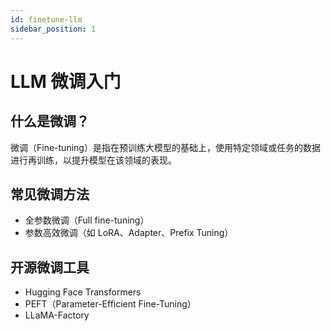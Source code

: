 ```yaml
---
id: finetune-llm
sidebar_position: 1
---
```


# LLM 微调入门

## 什么是微调？
微调（Fine-tuning）是指在预训练大模型的基础上，使用特定领域或任务的数据进行再训练，以提升模型在该领域的表现。

## 常见微调方法
- 全参数微调（Full fine-tuning）
- 参数高效微调（如 LoRA、Adapter、Prefix Tuning）

## 开源微调工具
- Hugging Face Transformers
- PEFT（Parameter-Efficient Fine-Tuning）
- LLaMA-Factory 